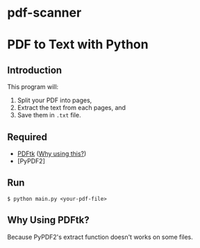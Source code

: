 # pdf-scanner

# PDF to Text with Python

## Introduction

This program will:

1. Split your PDF into pages,
2. Extract the text from each pages, and
3. Save them in `.txt` file.

## Required
- [PDFtk](https://www.pdflabs.com/tools/pdftk-the-pdf-toolkit/) ([Why using this?](#whyme))
- [PyPDF2]

## Run
```
$ python main.py <your-pdf-file>
```

## <a name="whyme"></a> Why Using PDFtk?

Because PyPDF2's extract function doesn't works on some files.
